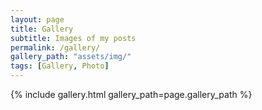 ```yaml
---
layout: page
title: Gallery
subtitle: Images of my posts
permalink: /gallery/
gallery_path: "assets/img/"
tags: [Gallery, Photo]
---
```


{% include gallery.html gallery_path=page.gallery_path %}
